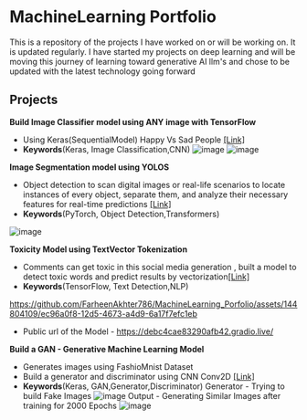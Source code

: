 # MachineLearning Portfolio

This is a repository of the projects I have worked on or will be working on. It is updated regularly. I have started my projects on deep learning and will be moving this journey of learning toward generative AI llm's and chose to be updated with the latest technology going forward 

## Projects

**Build Image Classifier model using ANY image with TensorFlow** 

- Using Keras(SequentialModel) Happy Vs Sad People [[Link]](https://github.com/FarheenAkhter786/MachineLearning_Porfolio/blob/main/Google%20Colab/ImageClassifier_HappyVsSad/ImageClassifier_RandomImageClasses.ipynb)
- **Keywords**(Keras, Image Classification,CNN)
  ![image](https://github.com/FarheenAkhter786/MachineLearning_Porfolio/assets/144804109/f041564f-3a31-4381-ac4a-37508111c7c3)
  ![image](https://github.com/FarheenAkhter786/MachineLearning_Porfolio/assets/144804109/dffee751-1a50-4dbb-83a7-7e67920928b3)

**Image Segmentation model using YOLOS** 

- Object detection to scan digital images or real-life scenarios to locate instances of every object, separate them, and analyze their necessary features for real-time predictions [[Link]](https://github.com/FarheenAkhter786/MachineLearning_Porfolio/blob/main/Google%20Colab/YOLOSegmentation/app.py)
- **Keywords**(PyTorch, Object Detection,Transformers)

![image](https://github.com/FarheenAkhter786/MachineLearning_Porfolio/assets/144804109/e5450bd6-6c63-489b-a858-b67c481afcd5)

**Toxicity Model using TextVector Tokenization** 

- Comments can get toxic in this social media generation , built a model to detect toxic words and predict results by vectorization[[Link]](https://github.com/FarheenAkhter786/MachineLearning_Porfolio/tree/main/Google%20Colab/ToxicityModel-Tokenization)
- **Keywords**(TensorFlow, Text Detection,NLP)

https://github.com/FarheenAkhter786/MachineLearning_Porfolio/assets/144804109/ec96a0f8-12d5-4673-a4d9-6a17f7efc1eb

- Public url of the Model - https://debc4cae83290afb42.gradio.live/

**Build a GAN - Generative Machine Learning Model** 

- Generates images using FashioMnist Dataset
- Build a generator and discriminator using CNN Conv2D [[Link]](https://github.com/FarheenAkhter786/MachineLearning_Porfolio/blob/main/Google%20Colab/YOLOSegmentation/app.py)
- **Keywords**(Keras, GAN,Generator,Discriminator)
  Generator - Trying to build Fake Images
  ![image](https://github.com/FarheenAkhter786/MachineLearning_Porfolio/assets/144804109/0d4e2430-750f-4be6-8a4d-3d18f9187708)
  Output - Generating Similar Images after training for 2000 Epochs
  ![image](https://github.com/FarheenAkhter786/MachineLearning_Porfolio/assets/144804109/fdb5bf3f-c653-47e5-b909-64bf0235ffe7)

